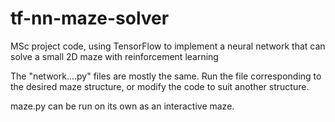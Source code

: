 # tf-nn-maze-solver
MSc project code, using TensorFlow to implement a neural network that can solve a small 2D maze with reinforcement learning

The "network....py" files are mostly the same. Run the file corresponding to the desired maze structure, or modify the code to suit another structure.

maze.py can be run on its own as an interactive maze.
